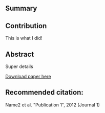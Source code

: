 ## Summary


## Contribution
This is what I did!

## Abstract
Super details

[Download paper here](https://www.paper.link/)

## Recommended citation:
Name2 et al. "Publication 1", 2012 (Journal 1)
